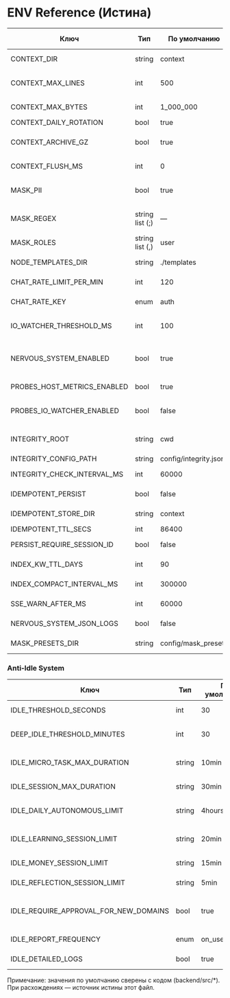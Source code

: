 # ENV Reference (Истина)

| Ключ | Тип | По умолчанию | Где используется | Влияние |
|---|---|---|---|---|
| CONTEXT_DIR | string | context | backend context storage | База для истории чатов |
| CONTEXT_MAX_LINES | int | 500 | storage trim | Ограничение строк при тримме |
| CONTEXT_MAX_BYTES | int | 1_000_000 | storage trim | Ограничение размера файла |
| CONTEXT_DAILY_ROTATION | bool | true | storage rotation | Ротация по дням |
| CONTEXT_ARCHIVE_GZ | bool | true | storage rotation | Архивирование .gz прошлых дней |
| CONTEXT_FLUSH_MS | int | 0 | storage buffering | Буферизованная запись, 0=выкл |
| MASK_PII | bool | true | storage masking | Маскирование PII по умолчанию |
| MASK_REGEX | string list (;) | — | storage masking | Кастомные regex для маскирования |
| MASK_ROLES | string list (,) | user | storage masking | Роли для маскирования |
| NODE_TEMPLATES_DIR | string | ./templates | backend init | Каталог шаблонов узлов |
| CHAT_RATE_LIMIT_PER_MIN | int | 120 | hub rate limit | Лимит запросов в минуту |
| CHAT_RATE_KEY | enum | auth | hub rate limit | Ключ лимита: auth/chat/session |
| IO_WATCHER_THRESHOLD_MS | int | 100 | nervous probes | Порог латентности для проб |
| NERVOUS_SYSTEM_ENABLED | bool | true | metrics/init | Включить /metrics и «нервную» подсистему |
| PROBES_HOST_METRICS_ENABLED | bool | true | nervous probes | Включить сбор хост‑метрик |
| PROBES_IO_WATCHER_ENABLED | bool | false | nervous probes | Включить наблюдатель ввода/вывода |
| INTEGRITY_ROOT | string | cwd | immune/integrity | Корень для конфигов интегрити |
| INTEGRITY_CONFIG_PATH | string | config/integrity.json | immune/integrity | Путь к конфигу |
| INTEGRITY_CHECK_INTERVAL_MS | int | 60000 | immune/integrity | Интервал проверки |
| IDEMPOTENT_PERSIST | bool | false | hub idempotency | Персистентный idempotent‑кэш |
| IDEMPOTENT_STORE_DIR | string | context | idem store | Каталог файла кэша |
| IDEMPOTENT_TTL_SECS | int | 86400 | idem store | TTL ответов |
| PERSIST_REQUIRE_SESSION_ID | bool | false | hub policies | Запрет persist без session_id |
| INDEX_KW_TTL_DAYS | int | 90 | index compaction | TTL ключевых слов в index.json |
| INDEX_COMPACT_INTERVAL_MS | int | 300000 | compaction job | Интервал фоновой чистки |
| SSE_WARN_AFTER_MS | int | 60000 | SSE | Варнинг при долгом стриме |
| NERVOUS_SYSTEM_JSON_LOGS | bool | false | logging | JSON‑логи включить |
| MASK_PRESETS_DIR | string | config/mask_presets | masking | Каталог пресетов масок |

### Anti‑Idle System
| Ключ | Тип | По умолчанию | Где используется | Влияние |
|---|---|---|---|---|
| IDLE_THRESHOLD_SECONDS | int | 30 | idle detection | Порог простоя (сек) |
| DEEP_IDLE_THRESHOLD_MINUTES | int | 30 | idle detection | Глубокий простой (мин) |
| IDLE_MICRO_TASK_MAX_DURATION | string | 10min | anti-idle limits | Максимум одной микрозадачи |
| IDLE_SESSION_MAX_DURATION | string | 30min | anti-idle limits | Максимум одной сессии |
| IDLE_DAILY_AUTONOMOUS_LIMIT | string | 4hours | anti-idle limits | Дневной лимит автономии |
| IDLE_LEARNING_SESSION_LIMIT | string | 20min | learning | Лимит учебной сессии |
| IDLE_MONEY_SESSION_LIMIT | string | 15min | income | Лимит «заработка» |
| IDLE_REFLECTION_SESSION_LIMIT | string | 5min | reflection | Лимит размышлений |
| IDLE_REQUIRE_APPROVAL_FOR_NEW_DOMAINS | bool | true | safety | Одобрение новых доменов задач |
| IDLE_REPORT_FREQUENCY | enum | on_user_return | reporting | Частота отчётов |
| IDLE_DETAILED_LOGS | bool | true | reporting | Детальные логи |

Примечание: значения по умолчанию сверены с кодом (backend/src/*). При расхождениях — источник истины этот файл.
